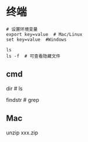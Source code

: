 # 终端

```shell
# 设置环境变量
export key=value  # Mac/Linux
set key=value  #Windows

ls
ls -f  # 可查看隐藏文件
```

## cmd

dir  # ls

findstr  # grep

## Mac

unzip xxx.zip